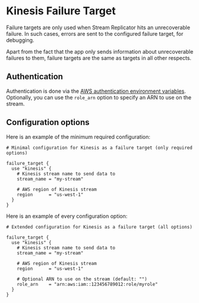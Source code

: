 # Kinesis Failure Target

Failure targets are only used when Stream Replicator hits an unrecoverable failure. In such cases, errors are sent to the configured failure target, for debugging.

Apart from the fact that the app only sends information about unrecoverable failures to them, failure targets are the same as targets in all other respects.

## Authentication

Authentication is done via the [AWS authentication environment variables](https://docs.aws.amazon.com/cli/latest/userguide/cli-configure-envvars.html). Optionally, you can use the `role_arn` option to specify an ARN to use on the stream.

## Configuration options

Here is an example of the minimum required configuration:

```hcl
# Minimal configuration for Kinesis as a failure target (only required options)

failure_target {
  use "kinesis" {
    # Kinesis stream name to send data to
    stream_name = "my-stream"

    # AWS region of Kinesis stream
    region      = "us-west-1"
  }
}
```

Here is an example of every configuration option:

```hcl
# Extended configuration for Kinesis as a failure target (all options)

failure_target {
  use "kinesis" {
    # Kinesis stream name to send data to
    stream_name = "my-stream"

    # AWS region of Kinesis stream
    region      = "us-west-1"

    # Optional ARN to use on the stream (default: "")
    role_arn    = "arn:aws:iam::123456789012:role/myrole"
  }
}
```